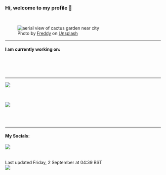 <h3>Hi, welcome to my profile 👋</h3>

<br />
<figure>
  <img
    src="https://images.unsplash.com/photo-1557162753-a19345d526e2?crop=entropy&cs=tinysrgb&fit=max&fm=jpg&ixid=MnwyNzQ3MDB8MHwxfHJhbmRvbXx8fHx8fHx8fDE2NjIwODMwMDQ&ixlib=rb-1.2.1&q=80&w=1080&auto=format"
    alt="aerial view of cactus garden near city" 
  />
  <figcaption>Photo by <a
    href="https://unsplash.com/@frddy?utm_source=Profile%20readme&utm_medium=referral">Freddy</a> on <a
    href="https://unsplash.com/?utm_source=Profile%20readme&utm_medium=referral">Unsplash</a></figcaption>
</figure>


<hr />
<h4>I am currently working on:</h4>
<a href=""></a>

<br /><br /><br />

<hr />
<img
  src="https://github-readme-stats.vercel.app/api?username=shanelucy&show_icons=true&theme=calm"
/>
<br /><br /><br />

<img 
  src="https://github-readme-stats.vercel.app/api/top-langs/?username=shanelucy&theme=calm"
/>
<br /><br /><br /><br />
<hr />
<h4>My Socials:</h4>
<a href="https://uk.linkedin.com/in/shane-lucy-4735b616a">
  <img
    src="https://img.shields.io/badge/linkedin%20-%230077B5.svg?&style=for-the-badge&logo=linkedin&logoColor=white"
  />
</a>
<br /><br /><br />
Last updated Friday, 2 September at 04:39 BST
<br />
<img
  src="https://github.com/ShaneLucy/ShaneLucy/workflows/README%20build/badge.svg"
/>
